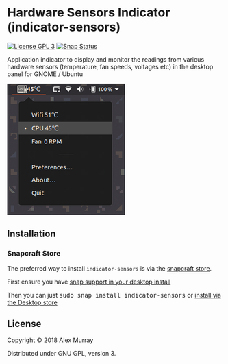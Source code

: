 # Hardware Sensors Indicator (indicator-sensors)

[![License GPL 3](https://img.shields.io/badge/license-GPL_3-green.svg)](http://www.gnu.org/licenses/gpl-3.0.txt)
[![Snap Status](https://build.snapcraft.io/badge/alexmurray/indicator-sensors.svg)](https://build.snapcraft.io/user/alexmurray/indicator-sensors)

Application indicator to display and monitor the readings
from various hardware sensors (temperature, fan speeds, voltages
etc) in the desktop panel for GNOME / Ubuntu

![Screenshot](screenshot.png)

## Installation

### Snapcraft Store

The preferred way to install `indicator-sensors` is via the [snapcraft
store](https://snapcraft.io/indicator-sensors).

First ensure you have [snap support in your desktop install](https://docs.snapcraft.io/core/install)

Then you can just <kbd>sudo snap install indicator-sensors</kbd> or [install via the Desktop store](snap://indicator-sensors)

## License

Copyright © 2018 Alex Murray

Distributed under GNU GPL, version 3.
